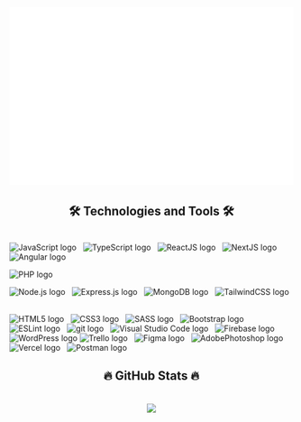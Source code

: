 
<a href="#" target="_blank">
  <img src="svg/bentleyle.svg" width="1200" alt="bentleyle-official" />
</a>

<h2 align="center">🛠 Technologies and Tools 🛠</h2>
<br>
<!-- https://simpleicons.org/ -->
<span><img src="https://img.shields.io/badge/JavaScript-282C34?logo=javascript&logoColor=F7DF1E" alt="JavaScript logo" title="JavaScript" height="25" /></span>
&nbsp;
<span><img src="https://img.shields.io/badge/TypeScript-282C34?logo=typescript&logoColor=3178C6" alt="TypeScript logo" title="TypeScript" height="25" /></span>
&nbsp;
<span><img src="https://img.shields.io/badge/ReactJS-282C34?logo=react&logoColor=61DAFB" alt="ReactJS logo" title="ReactJS" height="25" /></span>
&nbsp;
<span><img src="https://img.shields.io/badge/NextJS-282C34?logo=nextdotjs&logoColor=000000" alt="NextJS logo" title="NextJS" height="25" /></span>
&nbsp;
<span><img src="https://img.shields.io/badge/Angular-282C34?logo=angular&logoColor=DD1100" alt="Angular logo" title="Angular" height="25" /></span>
&nbsp;

<span><img src="https://img.shields.io/badge/PHP-282C34?logo=php&logoColor=#77BB4" alt="PHP logo" title="PHP.js" height="25" /></span>
&nbsp;

<span><img src="https://img.shields.io/badge/Node.js-282C34?logo=node.js&logoColor=00F200" alt="Node.js logo" title="Node.js" height="25" /></span>
&nbsp;
<span><img src="https://img.shields.io/badge/Express-282C34?logo=express&logoColor=FFFFFF" alt="Express.js logo" title="Express.js" height="25" /></span>
&nbsp;
<span><img src="https://img.shields.io/badge/MongoDB-282C34?logo=mongodb&logoColor=47A248" alt="MongoDB logo" title="MongoDB" height="25" /></span>
&nbsp;
<span><img src="https://img.shields.io/badge/Tailwind%20CSS-282C34?logo=tailwind-css&logoColor=38B2AC" alt="TailwindCSS logo" title="TailwindCSS" height="25" /></span>
&nbsp;

<span><img src="https://img.shields.io/badge/HTML5-282C34?logo=html5&logoColor=E34F26" alt="HTML5 logo" title="HTML5" height="25" /></span>
&nbsp;
<span><img src="https://img.shields.io/badge/CSS3-282C34?logo=css3&logoColor=1572B6" alt="CSS3 logo" title="CSS3" height="25" /></span>
&nbsp;
<span><img src="https://img.shields.io/badge/Sass-282C34?logo=sass&logoColor=CC6699" alt="SASS logo" title="SASS" height="25" /></span>
&nbsp;
<span><img src="https://img.shields.io/badge/Bootstrap-282C34?logo=bootstrap&logoColor=7952B3" alt="Bootstrap logo" title="Bootstrap" height="25" /></span>
&nbsp;
<span><img src="https://img.shields.io/badge/ESLint-282C34?logo=eslint&logoColor=4B32C3" alt="ESLint logo" title="ESLint" height="25" /></span>
&nbsp;
<span><img src="https://img.shields.io/badge/git-282C34?logo=git&logoColor=F05032" alt="git logo" title="git" height="25" /></span>
&nbsp;
<span><img src="https://img.shields.io/badge/VS%20Code-282C34?logo=visual-studio-code&logoColor=007ACC" alt="Visual Studio Code logo" title="Visual Studio Code" height="25" /></span>
&nbsp;
<span><img src="https://img.shields.io/badge/Firebase-282C34?logo=firebase&logoColor=FFCA28" alt="Firebase logo" title="Firebase" height="25" /></span>
&nbsp;
<span><img src="https://img.shields.io/badge/WordPress-282C34?logo=wordPress&logoColor=21759B" alt="WordPress logo" title="WordPress" height="25" /></span>
<span><img src="https://img.shields.io/badge/Trello-282C34?logo=trello&logoColor=0052CC" alt="Trello logo" title="Trello" height="25" /></span>
&nbsp;
<span><img src="https://img.shields.io/badge/Figma-282C34?logo=figma&logoColor=F24E1E" alt="Figma logo" title="Figma" height="25" /></span>
&nbsp;
<span><img src="https://img.shields.io/badge/AdobePhotoshop-282C34?logo=adobephotoshop&logoColor=31A8FF" alt="AdobePhotoshop logo" title="AdobePhotoshop" height="25" /></span>
&nbsp;
<span><img src="https://img.shields.io/badge/Vercel-282C34?logo=vercel&logoColor=000000" alt="Vercel logo" title="Vercel logo" height="25" /></span>
&nbsp;
<span><img src="https://img.shields.io/badge/Postman-282C34?logo=postman&logoColor=FF6C37" alt="Postman logo" title="Postman logo" height="25" /></span>
&nbsp;
<br>
<h2 align="center">🔥 GitHub Stats 🔥</h2>
<!-- https://github.com/anuraghazra/github-readme-stats -->
<br>
<center>
<div align=center>
  <a href="#" title="bentleyle">
    <img align="center" width="434" src="https://github-readme-stats.vercel.app/api?username=bentleyle&show_icons=true&theme=react&border_color=61dafb&hide_border=true" />
  </a>
</div>
</center>

<!-- <br> -->
<!-- <h2 align="center">👽 Where to find me 👽</h2> -->
<!-- <br> -->
<!-- https://icons8.com -->
<!-- <div align="center">
  <a href="https://facebook.com/hailong.lehuu.50" target="blank">
    <img src="https://img.icons8.com/?size=48&id=118497&format=png" alt="bentleyle-facebook" />
  </a>
  <a href="https://www.linkedin.com/in/le-long-03696a301/" target="blank">
    <img src="https://img.icons8.com/?size=48&id=xuvGCOXi8Wyg&format=png" alt="bentleyle-linkedin" />
  </a>
  <a href="https://www.instagram.com/long_le1882/" target="blank">
    <img src="https://img.icons8.com/?size=256&id=Xy10Jcu1L2Su&format=png" alt="bentleyle-instagram" />
  </a>
  <a href="mailto:longle1882.@gmail.com" target="top">
    <img src="https://img.icons8.com/?size=256&id=P7UIlhbpWzZm&format=png" alt="bentleyle-email" />
  </a>
</div>

<br> -->
